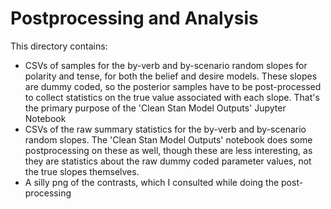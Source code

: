 # Postprocessing and Analysis

This directory contains:
- CSVs of samples for the by-verb and by-scenario random slopes for polarity and tense, for both the belief and desire models. These slopes are dummy coded, so the posterior samples have to be post-processed to collect statistics on the true value associated with each slope. That's the primary purpose of the 'Clean Stan Model Outputs' Jupyter Notebook
- CSVs of the raw summary statistics for the by-verb and by-scenario random slopes. The 'Clean Stan Model Outputs' notebook does some postprocessing on these as well, though these are less interesting, as they are statistics about the raw dummy coded parameter values, not the true slopes themselves.
- A silly png of the contrasts, which I consulted while doing the post-processing
